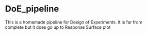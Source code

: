 # DoE_pipeline
This is a homemade pipeline for Design of Experiments. It is far from complete but it does go up to Response Surface plot
